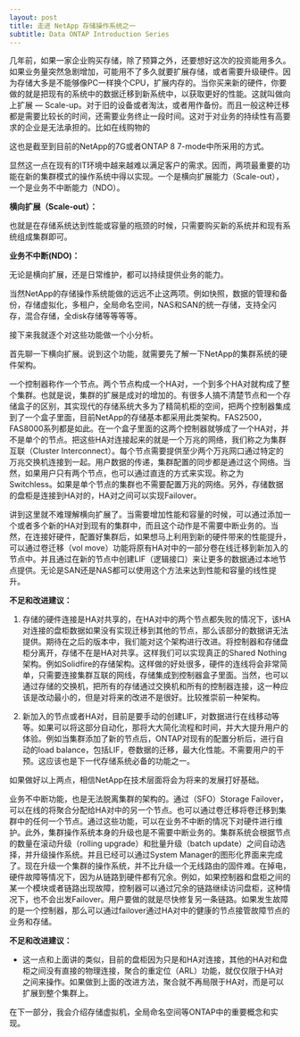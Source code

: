 ```yaml
---
layout: post
title: 走进 NetApp 存储操作系统之一
subtitle: Data ONTAP Introduction Series
---
```


几年前，如果一家企业购买存储，除了预算之外，还要想好这次的投资能用多久。如果业务量突然急剧增加，可能用不了多久就要扩展存储，或者需要升级硬件。因为存储大多是不能够像PC一样换个CPU，扩展内存的。当你买来新的硬件，你要做的就是把现有的系统中的数据迁移到新系统中，以获取更好的性能。这就叫做向上扩展 — Scale-up。对于旧的设备或者淘汰，或者用作备份。而且一般这种迁移都是需要比较长的时间，还需要业务终止一段时间。这对于对业务的持续性有高要求的企业是无法承担的。比如在线购物的

这也是截至到目前的NetApp的7G或者ONTAP 8 7-mode中所采用的方式。

显然这一点在现有的IT环境中越来越难以满足客户的需求。因而，两项最重要的功能在新的集群模式的操作系统中得以实现。一个是横向扩展能力（Scale-out），一个是业务不中断能力（NDO）。

**横向扩展（Scale-out）：**

也就是在存储系统达到性能或容量的瓶颈的时候，只需要购买新的系统并和现有系统组成集群即可。

**业务不中断(NDO)：**

无论是横向扩展，还是日常维护，都可以持续提供业务的能力。

当然NetApp的存储操作系统能做的远远不止这两项。例如快照，数据的管理和备份，存储虚拟化，多租户，全局命名空间，NAS和SAN的统一存储，支持全闪存，混合存储，全disk存储等等等等。

接下来我就逐个对这些功能做一个小分析。

首先聊一下横向扩展。说到这个功能，就需要先了解一下NetApp的集群系统的硬件架构。

一个控制器称作一个节点。两个节点构成一个HA对，一个到多个HA对就构成了整个集群。也就是说，集群的扩展是成对的增加的。有很多人搞不清楚节点和一个存储盒子的区别，其实现代的存储系统大多为了精简机柜的空间，把两个控制器集成到了一个盒子里面，目前NetApp的存储基本都采用此类架构。FAS2500，FAS8000系列都是如此。在一个盒子里面的这两个控制器就够成了一个HA对，并不是单个的节点。把这些HA对连接起来的就是一个万兆的网络，我们称之为集群互联（Cluster Interconnect）。每个节点需要提供至少两个万兆网口通过特定的万兆交换机连接到一起。用户数据的传递，集群配置的同步都是通过这个网络。当然，如果用户只有两个节点，也可以通过直连的方式来实现。称之为Switchless。如果是单个节点的集群也不需要配置万兆的网络。另外，存储数据的盘柜是连接到HA对的，HA对之间可以实现Failover。

讲到这里就不难理解横向扩展了。当需要增加性能和容量的时候，可以通过添加一个或者多个新的HA对到现有的集群中，而且这个动作是不需要中断业务的。当然，在连接好硬件，配置好集群后，如果想马上利用到新的硬件带来的性能提升，可以通过卷迁移（vol move）功能将原有HA对中的一部分卷在线迁移到新加入的节点中。并且通过在新的节点中创建LIF（逻辑接口）来让更多的数据通过本地节点提供。无论是SAN还是NAS都可以使用这个方法来达到性能和容量的线性提升。

**不足和改进建议：** 

1. 存储的硬件连接是HA对共享的，在HA对中的两个节点都失败的情况下，该HA对连接的盘柜数据如果没有实现迁移到其他的节点，那么该部分的数据讲无法提供。期待在之后的版本中，我们能对这个架构进行改进。将控制器和存储盘柜分离开，存储不在是HA对共享。这样我们可以实现真正的Shared Nothing架构。例如Solidfire的存储架构。这样做的好处很多，硬件的连线将会非常简单，只需要连接集群互联的网线，存储集成到控制器盒子里面。当然，也可以通过存储的交换机，把所有的存储通过交换机和所有的控制器连接，这一种应该是改动最小的，但是对将来的改进不是很好。比较推崇前一种架构。

2. 新加入的节点或者HA对，目前是要手动的创建LIF，对数据进行在线移动等等。如果可以将这部分自动化，那将大大简化流程和时间，并大大提升用户的体验。例如当集群添加了新的节点后，ONTAP对现有的配置分析后，进行自动的load balance，包括LIF，卷数据的迁移，最大化性能。不需要用户的干预。这应该也是下一代存储系统必备的功能之一。


如果做好以上两点，相信NetApp在技术层面将会为将来的发展打好基础。

业务不中断功能，也是无法脱离集群的架构的。通过（SFO）Storage Failover，可以在线的将聚合分配给HA对中的另一个节点。也可以通过卷迁移将卷迁移到集群中的任何一个节点。通过这些功能，可以在业务不中断的情况下对硬件进行维护。此外，集群操作系统本身的升级也是不需要中断业务的。集群系统会根据节点的数量在滚动升级（rolling upgrade）和批量升级（batch update）之间自动选择，并升级操作系统。并且已经可以通过System Manager的图形化界面来完成了。现在升级一个集群的操作系统，并不比升级一个无线路由的固件难。在掉电，硬件故障等情况下，因为从链路到硬件都有冗余。例如，如果控制器和盘柜之间的某一个模块或者链路出现故障，控制器可以通过冗余的链路继续访问盘柜，这种情况下，也不会出发Failover。用户要做的就是尽快修复另一条链路。如果发生故障的是一个控制器，那么可以通过failover通过HA对中的健康的节点接管故障节点的业务和存储。

**不足和改进建议：**

* 这一点和上面讲的类似，目前的盘柜因为只是和HA对连接，其他的HA对和盘柜之间没有直接的物理连接，聚合的重定位（ARL）功能，就仅仅限于HA对之间来操作。如果做到上面的改进方法，聚合就不再局限于HA对，而是可以扩展到整个集群上。


在下一部分，我会介绍存储虚拟机，全局命名空间等ONTAP中的重要概念和实现。

